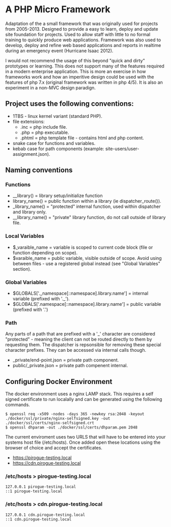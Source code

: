 # A PHP Micro Framework

Adaptation of the a small framework that was originally used for projects from 2005-2013. Designed to provide a easy to learn, deploy and update site foundation for projects. Used to allow staff with little to no formal training to quickly produce web applications. Framework was also used to develop, deploy and refine web based applications and reports in realtime during an emergency event (Hurricane Isaac 2012).

I would not recommend the usage of this beyond "quick and dirty" prototypes or learning. This does not support many of the features required in a modern enterprise application. This is more an exercise in how frameworks work and how an imperitive design could be used with the features of php 7.x (original framework was written in php 4/5). It is also an experiment in a non-MVC design paradign.

## Project uses the following conventions:
- 1TBS - linux kernel variant (standard PHP).
- file extensions: 
	+ .inc = php include file.
	+ .php = php executable.
	+ .phtml = php template file - contains html and php content.
- snake case for functions and variables.
- kebab case for path components (example: site-users/user-assignment.json).

## Naming conventions
### Functions
- __library() = library setup/initialize function
- library_name() = public function within a library (ie dispatcher_route()).
- _library_name() = "protected" internal function, used within dispatcher and library only. 
- __library_name() = "private" library function, do not call outside of library file.

### Local Variables
- $\_varaible_name =  variable is scoped to current code block (file or function depending on scope). 
- $varaible_name = public variable, visible outside of scope. Avoid using between files - use a registered global instead (see "Global Variables" section).

### Global Variables
- $GLOBALS['.\_namespace[::namespace].library.name'] = internal variable (prefixed with '.\_').
- $GLOBALS['.namespace[::namespace].library.name'] = public variable (prefixed with '.')

### Path 
Any parts of a path that are prefixed with a '_' character are considered "protected" - meaning the client can not be routed directly to them by requesting them. The dispatcher is repsonsible for removing these special character prefixes. They can be accessed via internal calls though.
- _private/end-point.json = private path component.
- public/_private.json = private path compenent internal.


## Configuring Docker Environment
The docker environment uses a nginx LAMP stack. This requires a self signed certificate to run localally and can be generated using the following commands.

```
$ openssl req -x509 -nodes -days 365 -newkey rsa:2048 -keyout ./docker/ssl/private/nginx-selfsigned.key -out ./docker/ssl/certs/nginx-selfsigned.crt
$ openssl dhparam -out ./docker/ssl/certs/dhparam.pem 2048
```

The current enviroment uses two URLS that will have to be entered into your systems host file (/etc/hosts). Once added open these locations using the browser of choice and accept the certificates.
- https://pirogue-testing.local
- https://cdn.pirogue-testing.local


### /etc/hosts > pirogue-testing.local
```
127.0.0.1 pirogue-testing.local
::1 pirogue-testing.local
```

### /etc/hosts > cdn.pirogue-testing.local
```
127.0.0.1 cdn.pirogue-testing.local
::1 cdn.pirogue-testing.local
```




